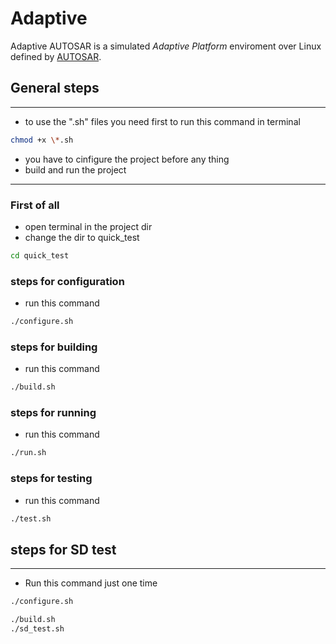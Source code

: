 # Adaptive 

Adaptive AUTOSAR is a simulated _Adaptive Platform_ enviroment over Linux defined by [AUTOSAR](https://www.autosar.org/standards/adaptive-platform/).

## General steps
-----

- to use the ".sh" files you need first to run this command in terminal 
```bash
chmod +x \*.sh
```
- you have to cinfigure the project before any thing
- build and run the project

-------------

### First of all

- open terminal in the project dir
- change the dir to quick_test 
```bash
cd quick_test
```

### steps for configuration

- run this command 
```bash
./configure.sh
```

### steps for building

- run this command 
```bash
./build.sh
```

### steps for running

- run this command 
```bash
./run.sh
```

### steps for testing

- run this command 
```bash
./test.sh
```


## steps for SD test
--------

- Run this command just one time
```bash
./configure.sh
```
```bash
./build.sh
./sd_test.sh
```
